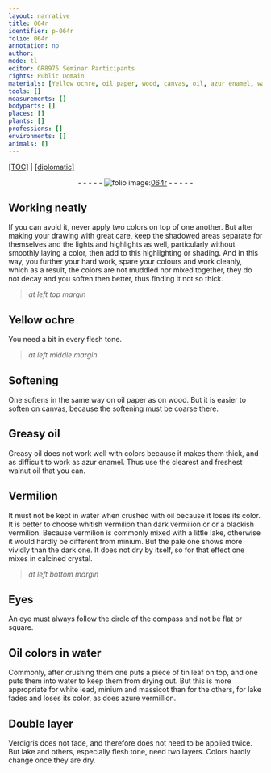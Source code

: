 ```yaml
---
layout: narrative
title: 064r
identifier: p-064r
folio: 064r
annotation: no
author:
mode: tl
editor: GR8975 Seminar Participants
rights: Public Domain
materials: [Yellow ochre, oil paper, wood, canvas, oil, azur enamel, walnut oil, Vermilion, water, whitish vermilion, dark vermilion, blackish vermilion, vermilion, lake, minium, calcined crystal, Oil colors, tin leaf, white lead, massicot, azure vermillion, Verdigris]
tools: []
measurements: []
bodyparts: []
places: []
plants: []
professions: []
environments: []
animals: []
---
```


<p><a href="{{ site.baseurl }}/translation/">[TOC]</a> | <a href="{{ site.baseurl }}/_texts/p-064r_tc.md/">[diplomatic]</a></p><div class="folio" align="center">- - - - - <a href="http://gallica.bnf.fr/ark:/12148/btv1b10500001g/f133.image" target="_blank"><img src="https://cu-mkp.github.io/2017-workshop-edition/assets/photo-icon.png" alt="folio image: " style="display:inline-block; margin-bottom:-3px;"/>064r</a> - - - - - </div>  
  

## Working neatly

 
If you can avoid it, never apply two colors on top of one another. But after making your drawing with great care, keep the shadowed areas separate for themselves and the lights and highlights as well, particularly without smoothly laying a color, then add to this highlighting or shading. And in this way, you further your hard work, spare your colours and work cleanly, which as a result, the colors are not muddled nor mixed together, they do not decay and you soften then better, thus finding it not so thick.
 
 
> *at left top margin*
> 
> 
>    
 

## <span class="m">Yellow ochre</span>

 You need a bit in every flesh tone.
 
 
> *at left middle margin*
> 
> 
>    
 

## Softening

 One softens in the same way on <span class="m">oil paper</span> as on <span class="m">wood</span>. But it is easier to soften on <span class="m">canvas</span>, because the softening must be coarse there.
 
 
  

## Greasy <span class="m">oil</span>

 
Greasy <span class="m">oil</span> does not work well with colors because it makes them thick, and as difficult to work as <span class="m">azur enamel</span>. Thus use the clearest and freshest <span class="m">walnut oil</span> that you can.
 
 
  

## <span class="m">Vermilion</span>

 
It must not be kept in <span class="m">water</span> when crushed with <span class="m">oil</span> because it loses its color. It is better to choose <span class="m">whitish vermilion</span> than <span class="m">dark vermilion</span> or or a <span class="m">blackish vermilion</span>. Because <span class="m">vermilion</span> is commonly mixed with a little <span class="m">lake</span>, otherwise it would hardly be different from <span class="m">minium</span>. But the pale one shows more vividly than the dark one. It does not dry by itself, so for that effect one mixes in <span class="m">calcined crystal</span>.
 
 
> *at left bottom margin*
> 
> 
>    
 

## Eyes

 An eye must always follow the circle of the compass and not be flat or square.
 
 
  

## <span class="m">Oil colors</span> in <span class="m">water</span>

 
Commonly, after crushing them one puts a piece of <span class="m">tin leaf</span> on top, and one puts them into <span class="m">water</span> to keep them from drying out. But this is more appropriate for <span class="m">white lead</span>, <span class="m">minium</span> and <span class="m">massicot</span> than for the others, for <span class="m">lake</span> fades and loses its color, as does <span class="m">azure vermillion</span>.
 
 
  

## Double layer

 
<span class="m">Verdigris</span> does not fade, and therefore does not need to be applied twice. But <span class="m">lake</span> and others, especially flesh tone, need two layers. Colors hardly change once they are dry.
 
